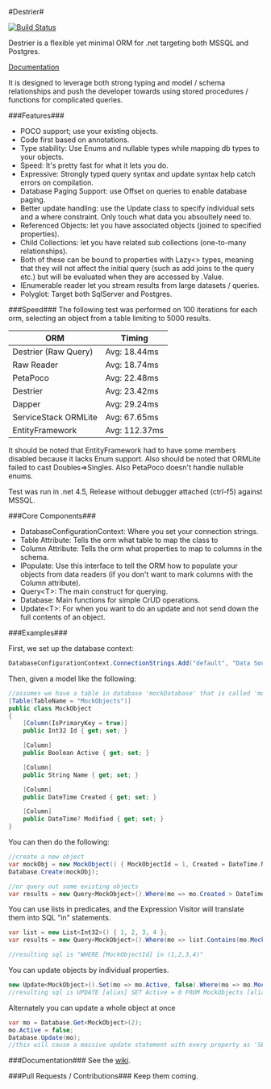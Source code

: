 #Destrier#

[![Build Status](https://travis-ci.org/ClothesHorse/Destrier.png?branch=master)](https://travis-ci.org/ClothesHorse/Destrier)

Destrier is a flexible yet minimal ORM for .net targeting both MSSQL and Postgres.

[Documentation](https://github.com/ClothesHorse/Destrier/wiki)

It is designed to leverage both strong typing and model / schema relationships and push the developer towards
using stored procedures / functions for complicated queries.

###Features###
* POCO support; use your existing objects.
* Code first based on annotations.
* Type stability: Use Enums and nullable types while mapping db types to your objects.
* Speed: It's pretty fast for what it lets you do.
* Expressive: Strongly typed query syntax and update syntax help catch errors on compilation.
* Database Paging Support: use Offset on queries to enable database paging.
* Better update handling: use the Update class to specify individual sets and a where constraint. Only touch what data you absoultely need to.
* Referenced Objects: let you have associated objects (joined to specified properties).
* Child Collections: let you have related sub collections (one-to-many relationships).
* Both of these can be bound to properties with Lazy<> types, meaning that they will not affect the initial query (such as add joins to the query etc.) but will be evaluated when they are accessed by .Value.
* IEnumerable reader let you stream results from large datasets / queries.
* Polyglot: Target both SqlServer and Postgres.

###Speed###
The following test was performed on 100 iterations for each orm, selecting an object from a table limiting to 5000 results.

| ORM                  | Timing         |
|----------------------|----------------|
|Destrier (Raw Query)  | Avg:   18.44ms |
|Raw Reader            | Avg:	18.74ms | 
|PetaPoco              | Avg:   22.48ms | 
|Destrier              | Avg:   23.42ms |
|Dapper                | Avg:	29.24ms | 
|ServiceStack ORMLite  | Avg:   67.65ms |
|EntityFramework       | Avg:  112.37ms |

It should be noted that EntityFramework had to have some members disabled because it lacks Enum support. 
Also should be noted that ORMLite failed to cast Doubles=>Singles. 
Also PetaPoco doesn't handle nullable enums.

Test was run in .net 4.5, Release without debugger attached (ctrl-f5) against MSSQL.

###Core Components###
* DatabaseConfigurationContext: Where you set your connection strings.
* Table Attribute: Tells the orm what table to map the class to
* Column Attribute: Tells the orm what properties to map to columns in the schema.
* IPopulate: Use this interface to tell the ORM how to populate your objects from data readers (if you don't want to mark columns with the Column attribute).
* Query&lt;T&gt;: The main construct for querying.
* Database: Main functions for simple CrUD operations.
* Update&lt;T&gt;: For when you want to do an update and not send down the full contents of an object.

###Examples###

First, we set up the database context:
```C#
DatabaseConfigurationContext.ConnectionStrings.Add("default", "Data Source=.;Initial Catalog=tempdb;Integrated Security=True");
```
Then, given a model like the following:
```C#
//assumes we have a table in database 'mockDatabase' that is called 'mockobjects'
[Table(TableName = "MockObjects")]
public class MockObject
{
    [Column(IsPrimaryKey = true)]
    public Int32 Id { get; set; }

    [Column]
    public Boolean Active { get; set; }

    [Column]
    public String Name { get; set; }

    [Column]
    public DateTime Created { get; set; }

    [Column]
    public DateTime? Modified { get; set; }
}
```
You can then do the following:
```C#
//create a new object
var mockObj = new MockObject() { MockObjectId = 1, Created = DateTime.Now };
Database.Create(mockObj);

//or query out some existing objects
var results = new Query<MockObject>().Where(mo => mo.Created > DateTime.Now.AddDays(-30)).OrderBy(mo => mo.Created).Limit(5).Execute();
```
You can use lists in predicates, and the Expression Visitor will translate them into SQL "in" statements.
```C#
var list = new List<Int32>() { 1, 2, 3, 4 };
var results = new Query<MockObject>().Where(mo => list.Contains(mo.MockObjectId)).Execute();

//resulting sql is "WHERE [MockObjectId] in (1,2,3,4)"
```
You can update objects by individual properties.
```C#
new Update<MockObject>().Set(mo => mo.Active, false).Where(mo => mo.MockObjectId == 2).Exeute();
//resulting sql is UPDATE [alias] SET Active = 0 FROM MockObjects [alias] where MockObjectId = 2
```

Alternately you can update a whole object at once
```C#
var mo = Database.Get<MockObject>(2);
mo.Active = false;
Database.Update(mo);
//this will cause a massive update statement with every property as 'SET's
```

###Documentation###
See the [wiki](https://github.com/ClothesHorse/Destrier/wiki).

###Pull Requests / Contributions###
Keep them coming.

